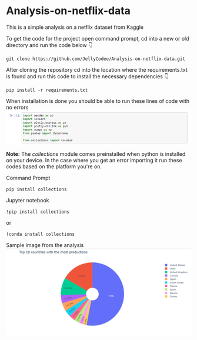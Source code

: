 # Analysis-on-netflix-data
This is a simple analysis on a netflix dataset from Kaggle

To get the code for the project open command prompt, cd into a new or old directory and run the code below 👇
```
git clone https://github.com/JellyCodee/Analysis-on-netflix-data.git
```

After cloning the repository cd into the location where the requirements.txt is found and run this code to install the necessary dependencies 👇
```
pip install -r requirements.txt
```

When installation is done you should be able to run these lines of code with no errors
![](/images/sample1.png)

**Note:** The _collections_ module comes preinstalled when python is installed on your device. In the case where you get an error importing it run these codes based on the platform you're on.

Command Prompt
```
pip install collections
```
Jupyter notebook
```
!pip install collections
```
or
```
!conda install collections
```

Sample image from the analysis
![](/images/sample.png)
